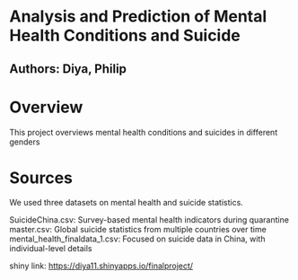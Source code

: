 # Analysis and Prediction of Mental Health Conditions and Suicide

## Authors: Diya, Philip

# Overview
This project overviews mental health conditions and suicides in different genders

# Sources
We used three datasets on mental health and suicide statistics.

SuicideChina.csv: Survey-based mental health indicators during quarantine
master.csv: Global suicide statistics from multiple countries over time
mental_health_finaldata_1.csv: Focused on suicide data in China, with individual-level details

shiny link: https://diya11.shinyapps.io/finalproject/

